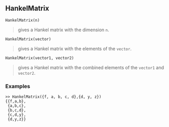 ## HankelMatrix

``` 
HankelMatrix(n)
```

> gives a Hankel matrix with the dimension `n`.

``` 
HankelMatrix(vector)
```

> gives a Hankel matrix with the elements of the `vector`. 

``` 
HankelMatrix(vector1, vector2)
```

> gives a Hankel matrix with the combined elements of the `vector1` and `vector2`. 

### Examples

```
>> HankelMatrix({f, a, b, c, d},{d, y, z})
{{f,a,b},
 {a,b,c},
 {b,c,d},
 {c,d,y},
 {d,y,z}}
```

